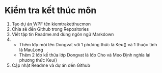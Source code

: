 # Kiểm tra kết thúc môn
1. Tạo dự án WPF tên kiemtraketthucmon
2. Chia sẻ đến Github trong Repositories
3. Viết tập tin Readme.md dùng ngôn ngữ Markdown
4. - Thêm lớp mói tên Dongvat với 1 phương thức là Keu() và 1 thuộc tính là MauLong
   - Thêm 2 lớp kế thừa lớp Dongvat là lớp Cho và Meo Định nghĩa lại phương thức Keu()
5. Cập nhật Readme và dự án đến Github
